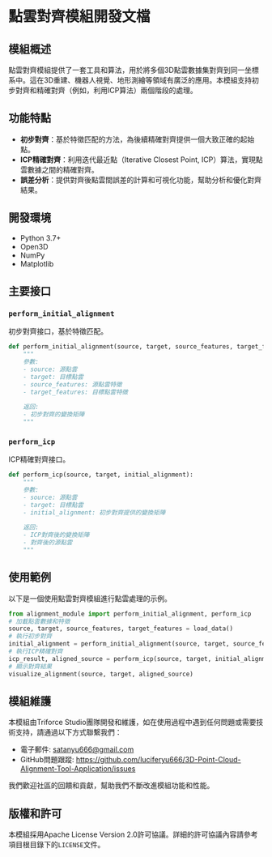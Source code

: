 # 點雲對齊模組開發文檔

## 模組概述
點雲對齊模組提供了一套工具和算法，用於將多個3D點雲數據集對齊到同一坐標系中。這在3D重建、機器人視覺、地形測繪等領域有廣泛的應用。本模組支持初步對齊和精確對齊（例如，利用ICP算法）兩個階段的處理。

## 功能特點
- **初步對齊**：基於特徵匹配的方法，為後續精確對齊提供一個大致正確的起始點。
- **ICP精確對齊**：利用迭代最近點（Iterative Closest Point, ICP）算法，實現點雲數據之間的精確對齊。
- **誤差分析**：提供對齊後點雲間誤差的計算和可視化功能，幫助分析和優化對齊結果。

## 開發環境
- Python 3.7+
- Open3D
- NumPy
- Matplotlib

## 主要接口

### `perform_initial_alignment`
初步對齊接口，基於特徵匹配。

```python
def perform_initial_alignment(source, target, source_features, target_features):
    """
    參數:
    - source: 源點雲
    - target: 目標點雲
    - source_features: 源點雲特徵
    - target_features: 目標點雲特徵
    
    返回:
    - 初步對齊的變換矩陣
    """
```

### `perform_icp`
ICP精確對齊接口。

```python
def perform_icp(source, target, initial_alignment):
    """
    參數:
    - source: 源點雲
    - target: 目標點雲
    - initial_alignment: 初步對齊提供的變換矩陣
    
    返回:
    - ICP對齊後的變換矩陣
    - 對齊後的源點雲
    """
```

## 使用範例
以下是一個使用點雲對齊模組進行點雲處理的示例。

```python
from alignment_module import perform_initial_alignment, perform_icp
# 加載點雲數據和特徵
source, target, source_features, target_features = load_data()
# 執行初步對齊
initial_alignment = perform_initial_alignment(source, target, source_features, target_features)
# 執行ICP精確對齊
icp_result, aligned_source = perform_icp(source, target, initial_alignment)
# 顯示對齊結果
visualize_alignment(source, target, aligned_source)
```

## 模組維護
本模組由Triforce Studio團隊開發和維護，如在使用過程中遇到任何問題或需要技術支持，請通過以下方式聯繫我們：
- 電子郵件: satanyu666@gmail.com
- GitHub問題跟蹤: https://github.com/luciferyu666/3D-Point-Cloud-Alignment-Tool-Application/issues

我們歡迎社區的回饋和貢獻，幫助我們不斷改進模組功能和性能。

## 版權和許可
本模組採用Apache License Version 2.0許可協議。詳細的許可協議內容請參考項目根目錄下的`LICENSE`文件。
#